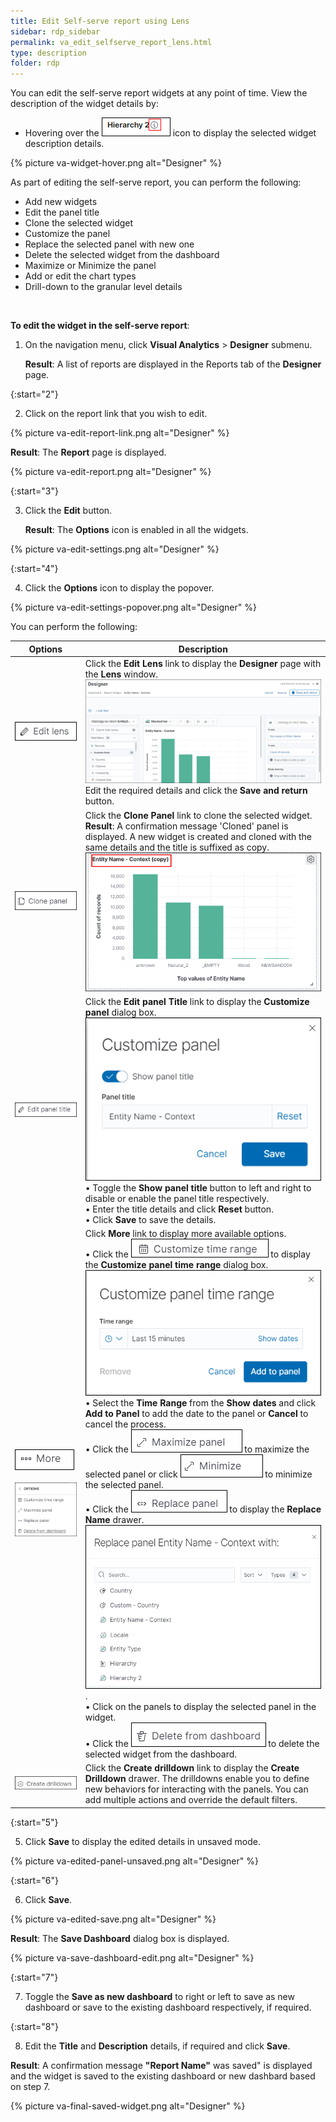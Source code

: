 ```yaml
---
title: Edit Self-serve report using Lens
sidebar: rdp_sidebar
permalink: va_edit_selfserve_report_lens.html
type: description
folder: rdp
---
```


You can edit the self-serve report widgets at any point of time. View the description of the widget details by:
* Hovering over the ![I](images/rdp/va-i-icon.png "Is") icon to display the selected widget description details.

{% picture va-widget-hover.png alt="Designer" %}

As part of editing the self-serve report, you can perform the following:
* Add new widgets
* Edit the panel title
* Clone the selected widget
* Customize the panel
* Replace the selected panel with new one
* Delete the selected widget from the dashboard
* Maximize or Minimize the panel
* Add or edit the chart types
* Drill-down to the granular level details

<br>

**To edit the widget in the self-serve report**:

1. On the navigation menu, click **Visual Analytics** > **Designer** submenu.

   **Result**: A list of reports are displayed in the Reports tab of the **Designer** page.

{:start="2"}

2. Click on the report link that you wish to edit.

{% picture va-edit-report-link.png alt="Designer" %}

  **Result**: The **Report** page is displayed.

{% picture va-edit-report.png alt="Designer" %}

{:start="3"}

3. Click the **Edit** button.

   **Result**: The **Options** icon is enabled in all the widgets.

{% picture va-edit-settings.png alt="Designer" %}

{:start="4"}

4. Click the **Options** icon to display the popover.

{% picture va-edit-settings-popover.png alt="Designer" %}

You can perform the following:

| Options | Description |
| ----------- | -------------- |
| ![Edit Lens](images/rdp/va-edit-lens-icon.png "Edit Lens") | Click the **Edit Lens** link to display the **Designer** page with the **Lens** window. <br/> ![Edit Mode](images/rdp/va-edit-widget-mode.png "Edit Mode") <br/> Edit the required details and click the **Save and return** button. |
| ![Clone Panel](images/rdp/va-clone-panel.png "Clone Panel") | Click the **Clone Panel** link to clone the selected widget. <br/> **Result**: A confirmation message 'Cloned' panel is displayed. A new widget is created and cloned with the same details and the title is suffixed as copy. <br/> ![Clone Panel](images/rdp/va-cloned-widget.png "Clone Panel") |
| ![Edit panel title](images/rdp/va-edit-panel-title.png "Edit panel title") | Click the **Edit panel Title** link to display the **Customize panel** dialog box. <br/> ![Customize panel](images/rdp/va-customize-panel.png "Customize panel") <br/> • Toggle the **Show panel title** button to left and right to disable or enable the panel title respectively. <br/> • Enter the title details and click **Reset** button.  <br/> • Click **Save** to save the details.|
| ![More](images/rdp/va-more.png "More") <br/> <br/> ![More Options](images/rdp/va-more-options.png "More Options") | Click **More** link to display more available options. <br/> • Click the ![Customize Time Range](images/rdp/va-cutomize-time-range.png "Customize Time Range") to display the **Customize panel time range** dialog box. <br/> ![Time range](images/rdp/va-time-range.png "More Options") <br/> • Select the **Time Range** from the **Show dates** and click **Add to Panel** to add the date to the panel or **Cancel** to cancel the process. <br/> • Click the ![Maximize Panel](images/rdp/va-maximize-panel.png "Maximize Panel") to maximize the selected panel or click ![Minimize](images/rdp/va-minimize-panel.png "Minimize") to minimize the selected panel. <br/> • Click the ![Replace Panel](images/rdp/va-replace-panel.png "Replace Panel") to display the **Replace Name** drawer. <br/> ![Replace Drawer](images/rdp/va-replace-drawer.png "Maximize Panel"). <br/> • Click on the panels to display the selected panel in the widget. <br/> • Click the ![Delete Dashboard](images/rdp/va-delete-dashboard.png "Delete Dashboard") to delete the selected widget from the dashboard. |
| ![Create drilldown](images/rdp/va-create-drilldown.png "Create drilldown") | Click the **Create drilldown** link to display the **Create Drilldown** drawer. The drilldowns enable you to define new behaviors for interacting with the panels. You can add multiple actions and override the default filters.  |

{:start="5"}

5. Click **Save** to display the edited details in unsaved mode.

{% picture va-edited-panel-unsaved.png alt="Designer" %}

{:start="6"}

6. Click **Save**.

{% picture va-edited-save.png alt="Designer" %}

   **Result**: The **Save Dashboard** dialog box is displayed.

{% picture va-save-dashboard-edit.png alt="Designer" %}

{:start="7"}

7. Toggle the **Save as new dashboard** to right or left to save as new dashboard or save to the existing dashboard respectively, if required.

{:start="8"}

8. Edit the **Title** and **Description** details, if required and click **Save**.

  **Result**: A confirmation message **"Report Name"** was saved" is displayed and the widget is saved to the existing dashboard or new dashbard based on step 7.

{% picture va-final-saved-widget.png alt="Designer" %}